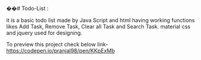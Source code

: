 ��# Todo-List :

it is a basic todo list made by Java Script and html having working functions likes Add Task, Remove Task, Clear all Task and Search Task.
material css and jquery used for designing.

To preview this project check below link-
https://codepen.io/pranjal98/pen/KKpExMb

